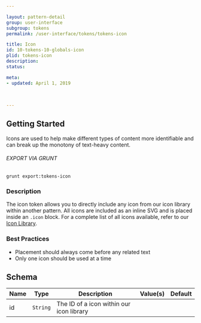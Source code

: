 ```yaml
---

layout: pattern-detail
group: user-interface
subgroup: tokens
permalink: /user-interface/tokens/tokens-icon

title: Icon
id: 10-tokens-10-globals-icon
plid: tokens-icon
description: 
status: 

meta:
- updated: April 1, 2019
  
  
  
---
```



## Getting Started

Icons are used to help make different types of content more identifiable and can break up the monotony of text-heavy content.

###### EXPORT VIA GRUNT

```
grunt export:tokens-icon
```


### Description

The icon token allows you to directly include any icon from our icon library within another pattern. All icons are included as an inline SVG and is placed inside an `.icon` block. For a complete list of all icons available, refer to our [Icon Library][tokens-icon].


### Best Practices

- Placement should always come before any related text
- Only one icon should be used at a time


## Schema


| Name    | Type      | Description                              | Value(s)  | Default   |
|---------|-----------|------------------------------------------|-----------|-----------|
| id      | `String`  | The ID of a icon within our icon library |           |           |


[tokens-icon]: /patterns/00-meta-20-assets-icons/00-meta-20-assets-icons.html
